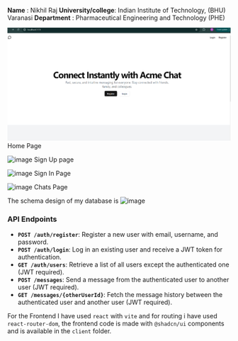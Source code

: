 **Name** : Nikhil Raj
**University/college**: Indian Institute of Technology, (BHU) Varanasi
**Department** : Pharmaceutical Engineering and Technology (PHE)


![alt text](image.png)
Home Page

![image](https://github.com/user-attachments/assets/8107750d-bfa2-42aa-bdc9-ee3b037eed4a)
Sign Up page

![image](https://github.com/user-attachments/assets/074f2afd-71fe-4f6a-8fe6-1088ea59d5d7)
Sign In Page

![image](https://github.com/user-attachments/assets/777ec5f2-a290-4755-8a42-458ef7a2c090)
Chats Page

The schema design of my database is 
![image](https://github.com/user-attachments/assets/e639029c-bf8c-4445-95cc-e70e23f470a4)


### API Endpoints

- **`POST /auth/register`**: Register a new user with email, username, and password.
- **`POST /auth/login`**: Log in an existing user and receive a JWT token for authentication.
- **`GET /auth/users`**: Retrieve a list of all users except the authenticated one (JWT required).
- **`POST /messages`**: Send a message from the authenticated user to another user (JWT required).
- **`GET /messages/{otherUserId}`**: Fetch the message history between the authenticated user and another user (JWT required).

For the Frontend I have used `react` with `vite` and for routing i have used `react-router-dom`, the frontend code is made with `@shadcn/ui` components and is available in the `client` folder.
